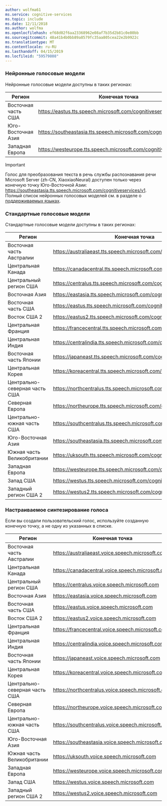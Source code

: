 ```yaml
---
author: wolfma61
ms.service: cognitive-services
ms.topic: include
ms.date: 12/11/2018
ms.author: wolfma
ms.openlocfilehash: ef68d02f6aa23368962e08af7b35d2b81c0e80bb
ms.sourcegitcommit: 48a41b4b0bb89a8579fc35aa805cea22e2b9922c
ms.translationtype: MT
ms.contentlocale: ru-RU
ms.lasthandoff: 04/15/2019
ms.locfileid: "59579808"
---
```

### <a name="neural-voices"></a>Нейронные голосовые модели

Нейронные голосовые модели доступны в таких регионах:

| Регион | Конечная точка |
|--------|----------|
| Восточная часть США | https://eastus.tts.speech.microsoft.com/cognitiveservices/v1 |
| Юго-Восточная Азия | https://southeastasia.tts.speech.microsoft.com/cognitiveservices/v1 |
| Западная Европа | https://westeurope.tts.speech.microsoft.com/cognitiveservices/v1 |

> [!IMPORTANT]
> Голос для преобразования текста в речь службы распознавания речи Microsoft Server (zh-CN, XiaoxiaoNeural) доступен только через конечную точку Юго-Восточной Азии: https://southeastasia.tts.speech.microsoft.com/cognitiveservices/v1. Полный список нейронных голосовых моделей см. в разделе о [поддерживаемых языках](../articles/cognitive-services/speech-service/language-support.md).

### <a name="standard-voices"></a>Стандартные голосовые модели

Стандартные голосовые модели доступны в таких регионах:

| Регион | Конечная точка |
|--------|----------|
| Восточная часть Австралии | https://australiaeast.tts.speech.microsoft.com/cognitiveservices/v1 |
| Центральная Канада | https://canadacentral.tts.speech.microsoft.com/cognitiveservices/v1 |
| Центральный регион США | https://centralus.tts.speech.microsoft.com/cognitiveservices/v1 |
| Восточная Азия | https://eastasia.tts.speech.microsoft.com/cognitiveservices/v1 |
| Восточная часть США | https://eastus.tts.speech.microsoft.com/cognitiveservices/v1 |
| Восток США 2 | https://eastus2.tts.speech.microsoft.com/cognitiveservices/v1 |
| Центральная Франция | https://francecentral.tts.speech.microsoft.com/cognitiveservices/v1 |
| Центральная Индия | https://centralindia.tts.speech.microsoft.com/cognitiveservices/v1 |
| Восточная часть Японии | https://japaneast.tts.speech.microsoft.com/cognitiveservices/v1 |
| Центральная Корея | https://koreacentral.tts.speech.microsoft.com/cognitiveservices/v1 |
| Центрально-северная часть США | https://northcentralus.tts.speech.microsoft.com/cognitiveservices/v1 |
| Северная Европа | https://northeurope.tts.speech.microsoft.com/cognitiveservices/v1 |
| Центрально-южная часть США | https://southcentralus.tts.speech.microsoft.com/cognitiveservices/v1 |
| Юго-Восточная Азия | https://southeastasia.tts.speech.microsoft.com/cognitiveservices/v1 |
| Южная часть Великобритании | https://uksouth.tts.speech.microsoft.com/cognitiveservices/v1 |
| Западная Европа | https://westeurope.tts.speech.microsoft.com/cognitiveservices/v1 |
| Запад США | https://westus.tts.speech.microsoft.com/cognitiveservices/v1 |
| Западный регион США 2 | https://westus2.tts.speech.microsoft.com/cognitiveservices/v1 |

### <a name="custom-voices"></a>Настраиваемое синтезирование голоса

Если вы создали пользовательский голос, используйте созданную конечную точку, а не одну из указанных в списке.

| Регион | Конечная точка |
|--------|----------|
| Восточная часть Австралии | https://australiaeast.voice.speech.microsoft.com |
| Центральная Канада | https://canadacentral.voice.speech.microsoft.com |
| Центральный регион США | https://centralus.voice.speech.microsoft.com |
| Восточная Азия | https://eastasia.voice.speech.microsoft.com |
| Восточная часть США | https://eastus.voice.speech.microsoft.com |
| Восток США 2 | https://eastus2.voice.speech.microsoft.com |
| Центральная Франция | https://francecentral.voice.speech.microsoft.com |
| Центральная Индия | https://centralindia.voice.speech.microsoft.com |
| Восточная часть Японии | https://japaneast.voice.speech.microsoft.com |
| Центральная Корея | https://koreacentral.voice.speech.microsoft.com |
| Центрально-северная часть США | https://northcentralus.voice.speech.microsoft.com |
| Северная Европа | https://northeurope.voice.speech.microsoft.com |
| Центрально-южная часть США | https://southcentralus.voice.speech.microsoft.com |
| Юго-Восточная Азия | https://southeastasia.voice.speech.microsoft.com |
| Южная часть Великобритании | https://uksouth.voice.speech.microsoft.com |
| Западная Европа | https://westeurope.voice.speech.microsoft.com |
| Запад США | https://westus.voice.speech.microsoft.com |
| Западный регион США 2 | https://westus2.voice.speech.microsoft.com |
